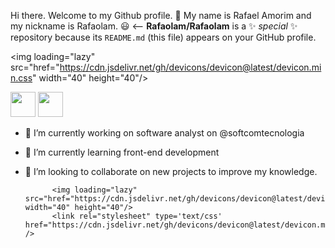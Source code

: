 
 Hi there. Welcome to my Github profile. 👋
 My name is Rafael Amorim and my nickname is Rafaolam. 😃
<--
**Rafaolam/Rafaolam** is a ✨ _special_ ✨ repository because its `README.md` (this file) appears on your GitHub profile.

<img loading="lazy" src="href="https://cdn.jsdelivr.net/gh/devicons/devicon@latest/devicon.min.css" width="40" height="40"/>

<img loading="lazy" src="https://cdn.jsdelivr.net/gh/devicons/devicon/icons/java/java-original.svg" width="40" height="40"/> <img loading="lazy" src="https://cdn.jsdelivr.net/gh/devicons/devicon@latest/devicon.min.css" width="40" height="40"/>

- 🔭 I’m currently working on software analyst on @softcomtecnologia 
- 🌱 I’m currently learning front-end development
- 👯 I’m looking to collaborate on new projects to improve my knowledge.


            <img loading="lazy" src="href="https://cdn.jsdelivr.net/gh/devicons/devicon@latest/devicon.min.css" width="40" height="40"/>
            <link rel="stylesheet" type='text/css' href="https://cdn.jsdelivr.net/gh/devicons/devicon@latest/devicon.min.css" />
          
